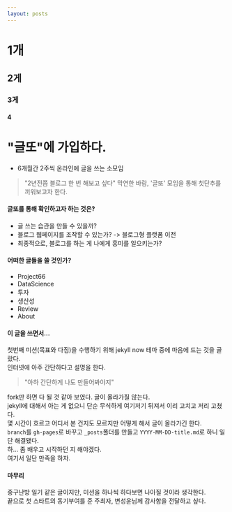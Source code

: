 ```yaml
---
layout: posts
---
```


# 1개
## 2게
### 3게
#### 4

# "글또"에 가입하다.

- 6개월간 2주씩 온라인에 글을 쓰는 소모임

> "2년전쯤 블로그 한 번 해보고 싶다" 막연한 바람, '글또' 모임을 통해 첫단추를 끼워보고자 한다.

#### 글또를 통해 확인하고자 하는 것은?
- 글 쓰는 습관을 만들 수 있을까?
- 블로그 웹페이지를 조작할 수 있는가? -> 블로그형 플랫폼 이전
- 최종적으로, 블로그를 하는 게 나에게 흥미를 일으키는가?

#### 어떠한 글들을 쓸 것인가?
- Project66
- DataScience
- 투자
- 생산성
- Review
- About

#### 이 글을 쓰면서...
첫번째 미션(목표와 다짐)을 수행하기 위해 jekyll now 테마 중에 마음에 드는 것을 골랐다.  
인터넷에 아주 간단하다고 설명을 한다. 
> "아하 간단하게 나도 만들어봐야지"

fork만 하면 다 될 것 같아 보였다. 글이 올라가질 않는다.  
jekyll에 대해서 아는 게 없으니 단순 무식하게 여기저기 뒤져서 이리 고치고 저리 고쳤다.  
몇 시간이 흐르고 어디서 본 건지도 모르지만 어떻게 해서 글이 올라가긴 한다.  
`branch`를 `gh-pages`로 바꾸고 `_posts`폴더를 만들고 `YYYY-MM-DD-title.md`로 하니 일단 해결됐다.  
하... 좀 배우고 시작하던 지 해야겠다.   
여기서 일단 만족을 하자.  

#### 마무리
중구난방 일기 같은 글이지만, 미션을 하나씩 하다보면 나아질 것이라 생각한다.  
끝으로 첫 스타트의 동기부여를 준 주최자, 변성윤님께 감사함을 전달하고 싶다.



